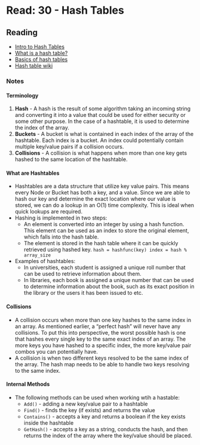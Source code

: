 # Read: 30 -  Hash Tables

## Reading

- [Intro to Hash Tables](https://codefellows.github.io/common_curriculum/data_structures_and_algorithms/Code_401/class-30/resources/Hashtables.html)
- [What is a hash table?](https://www.youtube.com/watch?v=MfhjkfocRR0)
- [Basics of hash tables](https://www.hackerearth.com/practice/data-structures/hash-tables/basics-of-hash-tables/tutorial/)
- [Hash table wiki](https://en.wikipedia.org/wiki/Hash_table)

### Notes

#### Terminology

1. **Hash** - A hash is the result of some algorithm taking an incoming string and converting it into a value that could be used for either security or some other purpose. In the case of a hashtable, it is used to determine the index of the array.
2. **Buckets** - A bucket is what is contained in each index of the array of the hashtable. Each index is a bucket. An index could potentially contain multiple key/value pairs if a collision occurs.
3. **Collisions** - A collision is what happens when more than one key gets hashed to the same location of the hashtable.

#### What are Hashtables

- Hashtables are a data structure that utilize key value pairs. This means every Node or Bucket has both a key, and a value. Since we are able to hash our key and determine the exact location where our value is stored, we can do a lookup in an O(1) time complexity. This is ideal when quick lookups are required.
- Hashing is implemented in two steps:
  - An element is converted into an integer by using a hash function. This element can be used as an index to store the original element, which falls into the hash table.
  - The element is stored in the hash table where it can be quickly retrieved using hashed key.
    `hash = hashfunc(key)
     index = hash % array_size`
- Examples of hashtables:
  - In universities, each student is assigned a unique roll number that can be used to retrieve information about them.
  - In libraries, each book is assigned a unique number that can be used to determine information about the book, such as its exact position in the library or the users it has been issued to etc.

#### Collisions

- A collision occurs when more than one key hashes to the same index in an array. As mentioned earlier, a “perfect hash” will never have any collisions. To put this into perspective, the worst possible hash is one that hashes every single key to the same exact index of an array. The more keys you have hashed to a specific index, the more key/value pair combos you can potentially have.
- A collision is when two different keys resolved to be the same index of the array. The hash map needs to be able to handle two keys resolving to the same index.

#### Internal Methods

- The following methods can be used when working wtih a hastable:
  - `Add()` - adding a new key/value pair to a hashtable
  - `Find()` - finds the key (if exists) and returns the value
  - `Contains()` - accepts a key and returns a boolean if the key exists inside the hashtable
  - `GetHash()` - accepts a key as a string, conducts the hash, and then returns the index of the array where the key/value should be placed.

